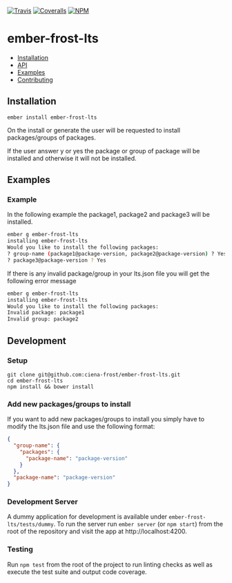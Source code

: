 [ci-img]: https://img.shields.io/travis/ciena-frost/ember-frost-lts.svg "Travis CI Build Status"
[ci-url]: https://travis-ci.org/ciena-frost/ember-frost-lts

[cov-img]: https://img.shields.io/coveralls/ciena-frost/ember-frost-lts.svg "Coveralls Code Coverage"
[cov-url]: https://coveralls.io/github/ciena-frost/ember-frost-lts

[npm-img]: https://img.shields.io/npm/v/ember-frost-lts.svg "NPM Version"
[npm-url]: https://www.npmjs.com/package/ember-frost-lts

[![Travis][ci-img]][ci-url] [![Coveralls][cov-img]][cov-url] [![NPM][npm-img]][npm-url]

# ember-frost-lts

 * [Installation](#Installation)
 * [API](#API)
 * [Examples](#Examples)
 * [Contributing](#Contributing)

## Installation
```
ember install ember-frost-lts
```

On the install or generate the user will be requested to install packages/groups of packages. 

If the user answer y or yes the package or group of package will be installed and otherwise it will not be installed.

## Examples

### Example
In the following example the package1, package2 and package3 will be installed.
```bash
ember g ember-frost-lts
installing ember-frost-lts
Would you like to install the following packages:
? group-name (package1@package-version, package2@package-version) ? Yes
? package3@package-version ? Yes
```

If there is any invalid package/group in your lts.json file you will get the following error message
```bash
ember g ember-frost-lts
installing ember-frost-lts
Would you like to install the following packages:
Invalid package: package1
Invalid group: package2
```

## Development
### Setup
```
git clone git@github.com:ciena-frost/ember-frost-lts.git
cd ember-frost-lts
npm install && bower install
```
### Add new packages/groups to install
If you want to add new packages/groups to install you simply have to modify the lts.json file and use the following format:
```json
{
  "group-name": {
    "packages": {
      "package-name": "package-version"
    }
  },
  "package-name": "package-version"
}
```

### Development Server
A dummy application for development is available under `ember-frost-lts/tests/dummy`.
To run the server run `ember server` (or `npm start`) from the root of the repository and
visit the app at http://localhost:4200.

### Testing
Run `npm test` from the root of the project to run linting checks as well as execute the test suite
and output code coverage.
